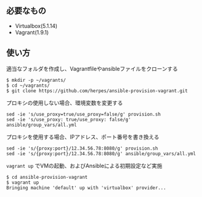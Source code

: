 ## 必要なもの
- Virtualbox(5.1.14)
- Vagrant(1.9.1)

## 使い方
適当なフォルダを作成し、Vagrantfileやansibleファイルをクローンする
```
$ mkdir -p ~/vagrants/
$ cd ~/vagrants/
$ git clone https://github.com/herpes/ansible-provision-vagrant.git
```

プロキシの使用しない場合、環境変数を変更する
```
sed -ie 's/use_proxy=true/use_proxy=false/g' provision.sh
sed -ie 's/use_proxy: true/use_proxy: false/g' ansible/group_vars/all.yml
```

プロキシを使用する場合、IPアドレス、ポート番号を書き換える

```
sed -ie 's/{proxy:port}/12.34.56.78:8080/g' provision.sh
sed -ie 's/{proxy:port}/12.34.56.78:8080/g' ansible/group_vars/all.yml
```

`vagrant up` でVMの起動、およびAnsibleによる初期設定など実施

```
$ cd ansible-provision-vagrant
$ vagrant up
Bringing machine 'default' up with 'virtualbox' provider...
```
